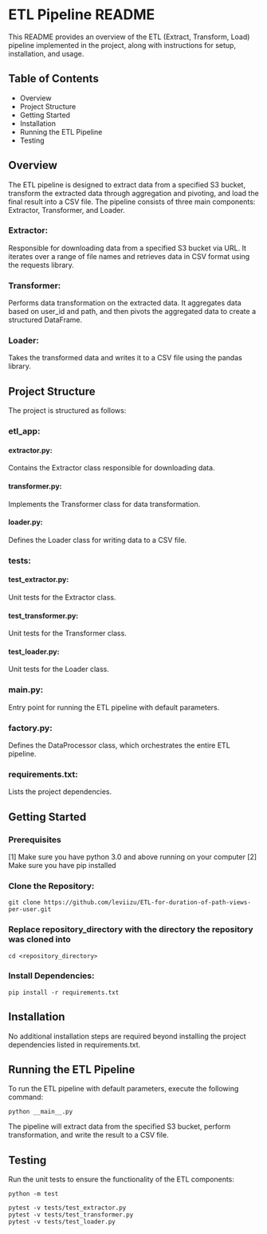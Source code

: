 # ETL Pipeline README
This README provides an overview of the ETL (Extract, Transform, Load) pipeline implemented in the project, along with instructions for setup, installation, and usage.

## Table of Contents
- Overview
- Project Structure
- Getting Started
- Installation
- Running the ETL Pipeline
- Testing


## Overview
The ETL pipeline is designed to extract data from a specified S3 bucket, transform the extracted data through aggregation and pivoting, and load the final result into a CSV file. The pipeline consists of three main components: Extractor, Transformer, and Loader.

### Extractor: 
Responsible for downloading data from a specified S3 bucket via URL. It iterates over a range of file names and retrieves data in CSV format using the requests library.

### Transformer: 
Performs data transformation on the extracted data. It aggregates data based on user_id and path, and then pivots the aggregated data to create a structured DataFrame.

### Loader: 
Takes the transformed data and writes it to a CSV file using the pandas library.

## Project Structure
The project is structured as follows:

### etl_app:

#### extractor.py: 
Contains the Extractor class responsible for downloading data.
#### transformer.py: 
Implements the Transformer class for data transformation.
#### loader.py: 
Defines the Loader class for writing data to a CSV file.

### tests:

#### test_extractor.py: 
Unit tests for the Extractor class.
#### test_transformer.py: 
Unit tests for the Transformer class.
#### test_loader.py: 
Unit tests for the Loader class.

### main.py: 
Entry point for running the ETL pipeline with default parameters.

### factory.py: 
Defines the DataProcessor class, which orchestrates the entire ETL pipeline.

### requirements.txt: 
Lists the project dependencies.

## Getting Started
### Prerequisites
[1] Make sure you have python 3.0 and above running on your computer 
[2] Make sure you have pip installed

### Clone the Repository:

```
git clone https://github.com/leviizu/ETL-for-duration-of-path-views-per-user.git
```

### Replace repository_directory with the directory the repository was cloned into
```
cd <repository_directory>
```

### Install Dependencies:
```
pip install -r requirements.txt
```
## Installation
No additional installation steps are required beyond installing the project dependencies listed in requirements.txt.

## Running the ETL Pipeline
To run the ETL pipeline with default parameters, execute the following command:
```
python __main__.py
```

The pipeline will extract data from the specified S3 bucket, perform transformation, and write the result to a CSV file.

## Testing
Run the unit tests to ensure the functionality of the ETL components:
```
python -m test

pytest -v tests/test_extractor.py
pytest -v tests/test_transformer.py
pytest -v tests/test_loader.py
```







